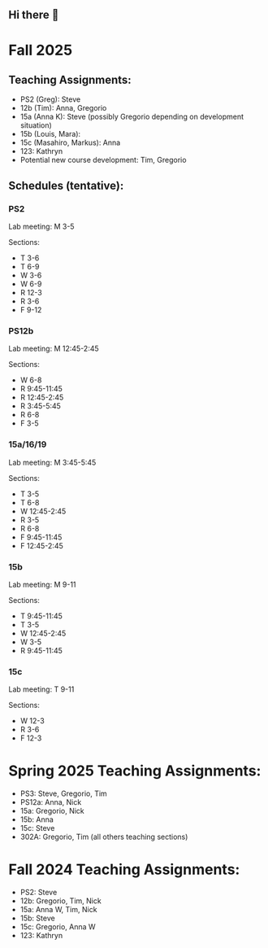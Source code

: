 ## Hi there 👋

# Fall 2025
## Teaching Assignments:
- PS2 (Greg): Steve  
- 12b (Tim): Anna, Gregorio 
- 15a (Anna K): Steve (possibly Gregorio depending on development situation)
- 15b (Louis, Mara):  
- 15c (Masahiro, Markus): Anna
- 123: Kathryn
- Potential new course development: Tim, Gregorio

## Schedules (tentative):
### PS2
Lab meeting: M 3-5

Sections: 
- T 3-6
- T 6-9
- W 3-6
- W 6-9
- R 12-3
- R 3-6
- F 9-12
### PS12b
Lab meeting: M 12:45-2:45

Sections:
- W 6-8
- R 9:45-11:45
- R 12:45-2:45
- R 3:45-5:45
- R 6-8
- F 3-5

### 15a/16/19
Lab meeting: M 3:45-5:45

Sections: 
- T 3-5
- T 6-8
- W 12:45-2:45
- R 3-5
- R 6-8
- F 9:45-11:45
- F 12:45-2:45

### 15b
Lab meeting: M 9-11

Sections:
- T 9:45-11:45
- T 3-5
- W 12:45-2:45
- W 3-5
- R 9:45-11:45

### 15c
Lab meeting: T 9-11

Sections: 
- W 12-3
- R 3-6
- F 12-3

# Spring 2025 Teaching Assignments:
- PS3: Steve, Gregorio, Tim
- PS12a: Anna, Nick
- 15a: Gregorio, Nick
- 15b: Anna
- 15c: Steve
- 302A: Gregorio, Tim (all others teaching sections)

# Fall 2024 Teaching Assignments:

- PS2: Steve
- 12b: Gregorio, Tim, Nick
- 15a: Anna W, Tim, Nick
- 15b: Steve
- 15c: Gregorio, Anna W
- 123: Kathryn



<!--

**Here are some ideas to get you started:**

🙋‍♀️ A short introduction - what is your organization all about?
🌈 Contribution guidelines - how can the community get involved?
👩‍💻 Useful resources - where can the community find your docs? Is there anything else the community should know?
🍿 Fun facts - what does your team eat for breakfast?
🧙 Remember, you can do mighty things with the power of [Markdown](https://docs.github.com/github/writing-on-github/getting-started-with-writing-and-formatting-on-github/basic-writing-and-formatting-syntax)
-->
